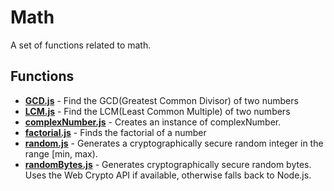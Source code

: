 # Math

A set of functions related to math.

## Functions

* [**GCD.js**](./GCD.md) - Find the GCD(Greatest Common Divisor) of two numbers
* [**LCM.js**](./LCM.md) - Find the LCM(Least Common Multiple) of two numbers
* [**complexNumber.js**](./complexNumber.md) - Creates an instance of complexNumber.
* [**factorial.js**](./factorial.md) - Finds the factorial of a number
* [**random.js**](./random.md) - Generates a cryptographically secure random integer in the range [min, max).
* [**randomBytes.js**](./randomBytes.md) - Generates cryptographically secure random bytes. Uses the Web Crypto API if available, otherwise falls back to Node.js.
